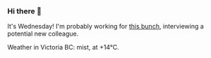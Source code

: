 ### Hi there :wave:

It's Wednesday! I'm probably working for [this bunch](https://github.com/kohofinancial), interviewing a potential new colleague.

Weather in Victoria BC: mist, at +14°C.
